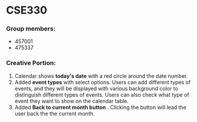 # CSE330
### Group members:
- 457001
- 475337

### Creative Portion:
1. Calendar shows **today's date** with a red circle around the date number.
2. Added **event types**  with select options. Users can add different types of events, and they will be displayed with various background color to distinguish different types of events. Users can also check what type of event they want to show on the calendar table.
3. Added **Back to current month button** . Clicking the button will lead the user back the the current month.